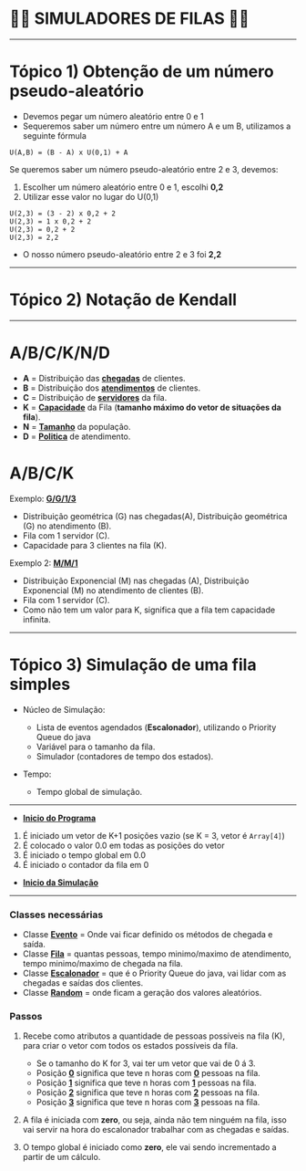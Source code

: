 # 🧙‍♂️ SIMULADORES DE FILAS 🧙‍♂️

---

# Tópico 1) Obtenção de um número pseudo-aleatório

* Devemos pegar um número aleatório entre 0 e 1
* Sequeremos saber um número entre um número A e um B, utilizamos a seguinte fórmula

```
U(A,B) = (B - A) x U(0,1) + A
```

Se queremos saber um número pseudo-aleatório entre 2 e 3, devemos:

1. Escolher um número aleatório entre 0 e 1, escolhi **0,2**
2. Utilizar esse valor no lugar do U(0,1)

```
U(2,3) = (3 - 2) x 0,2 + 2
U(2,3) = 1 x 0,2 + 2
U(2,3) = 0,2 + 2
U(2,3) = 2,2
```

* O nosso número pseudo-aleatório entre 2 e 3 foi **2,2**


---

# Tópico 2) Notação de Kendall

---

# A/B/C/K/N/D

* **A** = Distribuição das [**chegadas**]() de clientes.
* **B** = Distribuição dos [**atendimentos**]() de clientes.
* **C** = Distribuição de [**servidores**]() da fila.
* **K** = [**Capacidade**]() da Fila (**tamanho máximo do vetor de situações da fila**).
* **N** = [**Tamanho**]() da população.
* **D** = [**Politica**]() de atendimento.


# A/B/C/K

Exemplo: [**G/G/1/3**]()

* Distribuição geométrica (G) nas chegadas(A), Distribuição geométrica (G) no atendimento (B).
* Fila com 1 servidor (C).
* Capacidade para 3 clientes na fila (K).

Exemplo 2: [**M/M/1**]()

* Distribuição Exponencial (M) nas chegadas (A), Distribuição Exponencial (M) no atendimento de clientes (B).
* Fila com 1 servidor (C).
* Como não tem um valor para K, significa que a fila tem capacidade infinita.

---

# Tópico 3) Simulação de uma fila simples

* Núcleo de Simulação:
    * Lista de eventos agendados (**Escalonador**), utilizando o Priority Queue do java
    * Variável para o tamanho da fila.
    * Simulador (contadores de tempo dos estados).

* Tempo:
    * Tempo global de simulação.

---

* [**Inicio do Programa**]()

1. É iniciado um vetor de K+1 posições vazio (se K = 3, vetor é `Array[4]`)
2. É colocado o valor 0.0 em todas as posições do vetor
3. É iniciado o tempo global em 0.0
4. É iniciado o contador da fila em 0

* [**Inicio da Simulação**]()

---

### Classes necessárias

* Classe [**Evento**]() = Onde vai ficar definido os métodos de chegada e saída.
* Classe [**Fila**]() = quantas pessoas, tempo minimo/maximo de atendimento, tempo minimo/maximo de chegada na fila.
* Classe [**Escalonador**]() = que é o Priority Queue do java, vai lidar com as chegadas e saídas dos clientes.
* Classe [**Random**]() = onde ficam a geração dos valores aleatórios.

### Passos

1. Recebe como atributos a quantidade de pessoas possíveis na fila (K), para criar o vetor com todos os estados possíveis da fila.
    * Se o tamanho do K for 3, vai ter um vetor que vai de 0 á 3.
    * Posição [**0**]() significa que teve n horas com [**0**]() pessoas na fila.
    * Posição [**1**]() significa que teve n horas com [**1**]() pessoas na fila.
    * Posição [**2**]() significa que teve n horas com [**2**]() pessoas na fila.
    * Posição [**3**]() significa que teve n horas com [**3**]() pessoas na fila.

2. A fila é iniciada com **zero**, ou seja, ainda não tem ninguém na fila, isso vai servir na hora do escalonador trabalhar com as chegadas e saídas.
3. O tempo global é iniciado como **zero**, ele vai sendo incrementado a partir de um cálculo.
